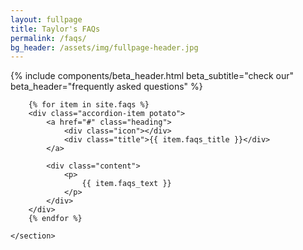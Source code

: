 ```yaml
---
layout: fullpage
title: Taylor's FAQs
permalink: /faqs/
bg_header: /assets/img/fullpage-header.jpg
---
```


{%  include components/beta_header.html
    beta_subtitle="check our"
    beta_header="frequently asked questions"
%}

<section class="fullpage_wrapper">
    <section class="accordion">

        {% for item in site.faqs %}
        <div class="accordion-item potato">
            <a href="#" class="heading">
                <div class="icon"></div>
                <div class="title">{{ item.faqs_title }}</div>
            </a>

            <div class="content">
                <p>
                    {{ item.faqs_text }}
                </p>
            </div>
        </div>
        {% endfor %}

    </section>
</section>
